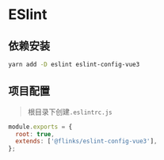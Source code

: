 # ESlint

## 依赖安装

```bash
yarn add -D eslint eslint-config-vue3
```

## 项目配置

> 根目录下创建`.eslintrc.js`

```javascript
module.exports = {
  root: true,
  extends: ['@flinks/eslint-config-vue3'],
};
```